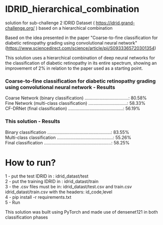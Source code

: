 # IDRID_hierarchical_combination
solution for sub-challenge 2 IDRID Dataset ( https://idrid.grand-challenge.org/ ) based on a hierarchical combination 


Based on the idea presented in the paper "Coarse-to-fine classification for diabetic retinopathy grading using convolutional neural network" (https://www.sciencedirect.com/science/article/pii/S0933365720301354)

This solution uses a hierarchical combination of deep neural networks for the classification of diabetic retinopathy in its entire spectrum, showing an improvement of 2% in relation to the paper used as a starting point.



### Coarse-to-fine classification for diabetic retinopathy grading using convolutional neural network - Results

Coarse Network (binary classification) ...................................: 80.58% \
Fine Network (multi-class classification) ...............................: 58.33% \
CF-DRNet (final classification) ............................................: 56.19% 


### This solution - Results

Binary classification ...................................................: 83.55% \
Multi-class classification .............................................: 55.26% \
Final classification ......................................................: 58.25% 


# How to run?

1 - put the test IDRID in : idrid_datast/test \
2 - put the training IDRID in : idrid_datast/train \
3 - the .csv files must be in: idrid_datast/test.csv and train.csv idrid_datast/train.csv with the headers: id_code,level \
4 - pip install -r requirements.txt \
5 - Run 


This solution was built using PyTorch and made use of densenet121 in both classification phases
